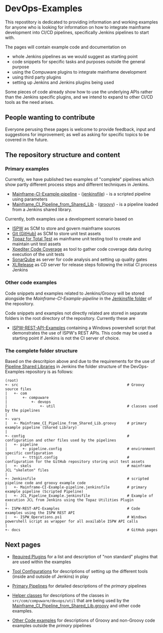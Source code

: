 # <a id="DevOps-Examples"></a> DevOps-Examples
This repostitory is dedicated to providing information and working examples for anyone who is looking for information on how to integrate mainframe development into CI/CD pipelines, specifically Jenkins pipelines to start with. 

The pages will contain example code and documentation on
- whole Jenkins pipelines as we would suggest as starting point
- code snippets for specific tasks and purposes outside the general purpose
- using the Compuware plugins to integrate mainframe development
- using third party plugins
- setting up Jenkins and Jenkins plugins being used

Some pieces of code already show how to use the underlying APIs rather than the Jenkins specific plugins, and we intend to expand to other CI/CD tools as the need arises. 

## <a id="People wanting to contribute"></a> People wanting to contribute
Everyone perusing these pages is welcome to provide feedback, input and suggestions for improvement; as well as asking for specific topics to be covered in the future.

## <a id="The repository structure and content"></a> The repository structure and content

### <a id="Primary examples"></a> Primary examples
Currently, we have published two examples of "complete" pipelines which show partly different process steps and different techniques in Jenkins. 
- [Mainframe-CI-Example-pipeline](./pipelines/Mainframe-CI-Example-pipeline.html) - ([jenkinsfile](https://github.com/cpwr-devops/DevOps-Examples/blob/suggest/Jenkinsfile/Mainframe-CI-Example-pipeline.jenkinsfile)) - is a scripted pipeline using parameters
- [Mainframe_CI_Pipeline_from_Shared_Lib](./pipelines/Mainframe_CI_Pipeline_from_Shared_Lib.html) - ([groovy](https://github.com/cpwr-devops/DevOps-Examples/blob/suggest/vars/Mainframe_CI_Pipeline_from_Shared_Lib.groovy)) - is a pipeline loaded from a Jenkins shared library.

Currently, both examples use a development scenario based on
- [ISPW](https://compuware.com/ispw-source-code-management/) as SCM to store and govern mainframe sources
- [Git (GitHub)](https://github.com/) as SCM to store unit test assets
- [Topaz for Total Test](https://compuware.com/topaz-for-total-test-automation/) as mainframe unit testing tool to create and maintain unit test assets
- [Xpediter Code Coverage](https://compuware.com/xpediter-mainframe-debugging-tools/) as tool to gather code coverage data during execution of the unit tests
- [SonarQube](https://www.sonarsource.com/) as server for code analysis and setting up quality gates
- [XLRelease](https://xebialabs.com/) as CD server for release steps following the initial CI process Jenkins

### <a id="Other code examples"></a> Other code examples
Code snippets and examples related to Jenkins/Groovy will be stored alongside the *Mainframe-CI-Example-pipeline* in the [Jenkinsfile folder](https://github.com/cpwr-devops/DevOps-Examples/tree/suggest/Jenkinsfile) of the repository.

Code snippets and examples not directly related are stored in separate folders in the root directory of the repository. Currently these are
- [ISPW-REST-API-Examples](https://github.com/cpwr-devops/DevOps-Examples/tree/suggest/ISPW-REST-API-Examples) containing a Windows powershell script that demonstrates the use of ISPW's REST APIs. This code may be used a starting point if Jenkins is not the CI server of choice.

### <a id="The complete folder structure"></a> The complete folder structure
Based on the descritpion above and due to the requirements for the use of [Pipeline Shared Libraries](https://jenkins.io/doc/book/pipeline/shared-libraries/) in Jenkins the folder structure of the DevOps-Examples repository is as follows:

    (root)
    +- src                                                  # Groovy source files 
    |   +- com
    |       +- compuware
    |           +- devops
    |               +- util                                 # classes used by the pipelines
    |
    +- vars
    |   +- Mainframe_CI_Pipeline_from_Shared_Lib.groovy     # primary example pipeline (Shared Library)
    |
    +- config                                               # configuration and other files used by the pipelines
    |   +- pipeline                                          
    |       +- pipeline.config                              # environment specific configuration
    |       +- tttgit.config                                # configuration for the GitHub repository storing unit test assets
    |   +- skels                                            # mainframe JCL "skeleton" files
    |
    +- Jenkinsfile                                          # scripted pipeline code and groovy example code
    |   +- Mainframe-CI-Example-pipeline.jenkinsfile        # primary example pipeline (Scripted Pipeline)
    |   +- JCL_Pipeline_Example.jenkinsfile                 # Example of execution JCL from Jenkins using the Topaz Utilities Plugin
    |
    +- ISPW-REST-API-Examples                               # Code examples using the ISPW REST API
    |   +- ISPW_Operations.ps1                              # Windows powershell script as wrapper for all available ISPW API calls
    |
    +- docs                                                 # GitHub pages

## <a id="Next pages"></a> Next pages

- [Required Plugins](./plugins/plugins.html) 
for a list and description of "non standard" plugins that are used within the examples

- [Tool Configurations](./tool_configuration/tool_configuration.html) 
for descriptions of setting up the different tools (inside and outside of Jenkins) in play

- [Primary Pipelines](./pipelines/pipelines.html) 
for detailed descriptions of the *primary* pipelines

- [Helper classes](./helper_classes/helper_classes.html)
for descriptions of the classes in `src/com/compuware/devops/util` that are being used by the [Mainframe_CI_Pipeline_from_Shared_Lib.groovy](./Mainframe_CI_Pipeline_from_Shared_Lib.html) and other code examples.

- [Other Code examples](./code_examples/code_examples.html) 
for descriptions of Groovy and non-Groovy code examples outside the *primary* pipelines
